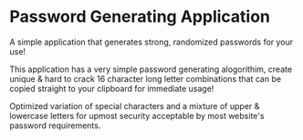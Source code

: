 # Password Generating Application
A simple application that generates strong, randomized passwords for your use! 

This application has a very simple password generating alogorithim, create unique & hard to crack 16 character long letter combinations that can be
copied straight to your clipboard for immediate usage! 

Optimized variation of special characters and a mixture of upper & lowercase letters for upmost security acceptable by most website's 
password requirements.


